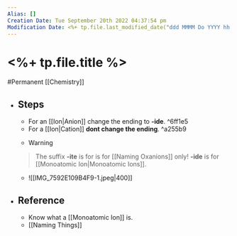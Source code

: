 ```yaml
---
Alias: []
Creation Date: Tue September 20th 2022 04:37:54 pm 
Modification Date: <%+ tp.file.last_modified_date("ddd MMMM Do YYYY hh:mm:ss a") %>
---
```

# <%+ tp.file.title %>
#Permanent [[Chemistry]]

- ## Steps
	- For an [[Ion|Anion]] change the ending to **-ide**. ^6ff1e5
	- For a [[Ion|Cation]] **dont change the ending**. ^a255b9
	- > [!Warning]
	> The suffix **-ite** is for is for [[Naming Oxanions]] only! **-ide** is for [[Monoatomic Ion|Monoatomic Ions]].
	- ![[IMG_7592E109B4F9-1.jpeg|400]]
- ## Reference
	- Know what a [[Monoatomic Ion]] is.
	- [[Naming Things]]